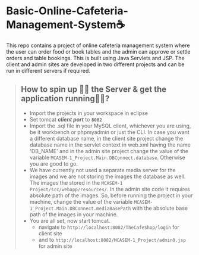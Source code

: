 # Basic-Online-Cafeteria-Management-System☕
This repo contains a project of online cafeteria management system where the user can order food or book tables and the admin can approve or settle orders and table bookings. This is built using Java Servlets and JSP. The client and admin sites are developed in two different projects and can be run in different servers if required.

> ## How to spin up 🐱‍🏍 the Server & get the application running🏃‍♂️?
> - Import the projects in your workspace in eclipse
> - Set tomcat ***client port*** to **```8082```**
> - Import the .sql file in your MySQL client, whichever you are using, be it workbench or phpmyadmin or just the CLI. In case you want a different database name, in the client site project change the database name in the servlet context in web.xml having the name 'DB_NAME' and in the admin site project change the value of the variable ```MCASEM-1_Project.Main.DBConnect.database```. Otherwise you are good to go.
> - We have currently not used a separate media server for the images and we are not storing the images the database as well. The images the stored in the ```MCASEM-1 Project/src/webapp/resources/```. In the admin site code it requires absolute path of the images. So, before running the project in your machine, change the value of the variable ```MCASEM-1_Project.Main.DBConnect.mediaBasePath``` with the absolute base path of the images in your machine.
> - You are all set, now start tomcat.
>   - navigate to ```http://localhost:8082/TheCafeShop/login``` for client site
>   - and to ```http://localhost:8082/MCASEM-1_Project/admin0.jsp``` for admin site
